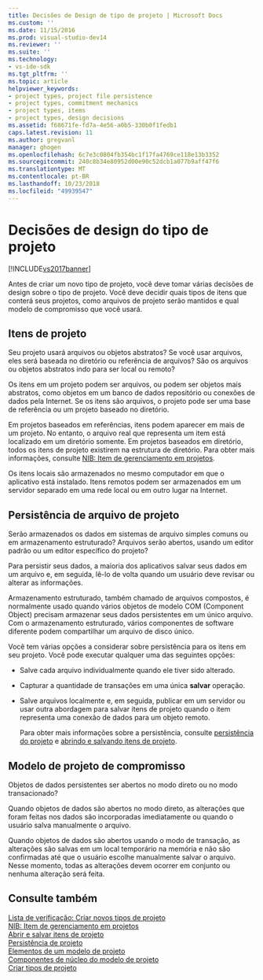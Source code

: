 ```yaml
---
title: Decisões de Design de tipo de projeto | Microsoft Docs
ms.custom: ''
ms.date: 11/15/2016
ms.prod: visual-studio-dev14
ms.reviewer: ''
ms.suite: ''
ms.technology:
- vs-ide-sdk
ms.tgt_pltfrm: ''
ms.topic: article
helpviewer_keywords:
- project types, project file persistence
- project types, commitment mechanics
- project types, items
- project types, design decisions
ms.assetid: f68671fe-fd7a-4e56-a0b5-330b0f1fedb1
caps.latest.revision: 11
ms.author: gregvanl
manager: ghogen
ms.openlocfilehash: 6c7e3c0804fb354bc1f17fa4769ce118e13b3352
ms.sourcegitcommit: 240c8b34e80952d00e90c52dcb1a077b9aff47f6
ms.translationtype: MT
ms.contentlocale: pt-BR
ms.lasthandoff: 10/23/2018
ms.locfileid: "49939547"
---
```

# <a name="project-type-design-decisions"></a>Decisões de design do tipo de projeto
[!INCLUDE[vs2017banner](../../includes/vs2017banner.md)]

Antes de criar um novo tipo de projeto, você deve tomar várias decisões de design sobre o tipo de projeto. Você deve decidir quais tipos de itens que conterá seus projetos, como arquivos de projeto serão mantidos e qual modelo de compromisso que você usará.  
  
## <a name="project-items"></a>Itens de projeto  
 Seu projeto usará arquivos ou objetos abstratos? Se você usar arquivos, eles será baseada no diretório ou referência de arquivos? São os arquivos ou objetos abstratos indo para ser local ou remoto?  
  
 Os itens em um projeto podem ser arquivos, ou podem ser objetos mais abstratos, como objetos em um banco de dados repositório ou conexões de dados pela Internet. Se os itens são arquivos, o projeto pode ser uma base de referência ou um projeto baseado no diretório.  
  
 Em projetos baseados em referências, itens podem aparecer em mais de um projeto. No entanto, o arquivo real que representa um item está localizado em um diretório somente. Em projetos baseados em diretório, todos os itens de projeto existirem na estrutura de diretório. Para obter mais informações, consulte [NIB: Item de gerenciamento em projetos](http://msdn.microsoft.com/en-us/762e606b-7f44-4b66-97a1-e30a703654a0).  
  
 Os itens locais são armazenados no mesmo computador em que o aplicativo está instalado. Itens remotos podem ser armazenados em um servidor separado em uma rede local ou em outro lugar na Internet.  
  
## <a name="project-file-persistence"></a>Persistência de arquivo de projeto  
 Serão armazenados os dados em sistemas de arquivo simples comuns ou em armazenamento estruturado? Arquivos serão abertos, usando um editor padrão ou um editor específico do projeto?  
  
 Para persistir seus dados, a maioria dos aplicativos salvar seus dados em um arquivo e, em seguida, lê-lo de volta quando um usuário deve revisar ou alterar as informações.  
  
 Armazenamento estruturado, também chamado de arquivos compostos, é normalmente usado quando vários objetos de modelo COM (Component Object) precisam armazenar seus dados persistentes em um único arquivo. Com o armazenamento estruturado, vários componentes de software diferente podem compartilhar um arquivo de disco único.  
  
 Você tem várias opções a considerar sobre persistência para os itens em seu projeto. Você pode executar qualquer uma das seguintes opções:  
  
- Salve cada arquivo individualmente quando ele tiver sido alterado.  
  
- Capturar a quantidade de transações em uma única **salvar** operação.  
  
- Salve arquivos localmente e, em seguida, publicar em um servidor ou usar outra abordagem para salvar itens de projeto quando o item representa uma conexão de dados para um objeto remoto.  
  
  Para obter mais informações sobre a persistência, consulte [persistência do projeto](../../extensibility/internals/project-persistence.md) e [abrindo e salvando itens de projeto](../../extensibility/internals/opening-and-saving-project-items.md).  
  
## <a name="project-commitment-model"></a>Modelo de projeto de compromisso  
 Objetos de dados persistentes ser abertos no modo direto ou no modo transacionado?  
  
 Quando objetos de dados são abertos no modo direto, as alterações que foram feitas nos dados são incorporadas imediatamente ou quando o usuário salva manualmente o arquivo.  
  
 Quando objetos de dados são abertos usando o modo de transação, as alterações são salvas em um local temporário na memória e não são confirmadas até que o usuário escolhe manualmente salvar o arquivo. Nesse momento, todas as alterações devem ocorrer em conjunto ou nenhuma alteração será feita.  
  
## <a name="see-also"></a>Consulte também  
 [Lista de verificação: Criar novos tipos de projeto](../../extensibility/internals/checklist-creating-new-project-types.md)   
 [NIB: Item de gerenciamento em projetos](http://msdn.microsoft.com/en-us/762e606b-7f44-4b66-97a1-e30a703654a0)   
 [Abrir e salvar itens de projeto](../../extensibility/internals/opening-and-saving-project-items.md)   
 [Persistência de projeto](../../extensibility/internals/project-persistence.md)   
 [Elementos de um modelo de projeto](../../extensibility/internals/elements-of-a-project-model.md)   
 [Componentes de núcleo do modelo de projeto](../../extensibility/internals/project-model-core-components.md)   
 [Criar tipos de projeto](../../extensibility/internals/creating-project-types.md)

